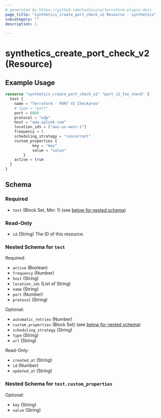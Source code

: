 ```yaml
---
# generated by https://github.com/hashicorp/terraform-plugin-docs
page_title: "synthetics_create_port_check_v2 Resource - synthetics"
subcategory: ""
description: |-
  
---
```


# synthetics_create_port_check_v2 (Resource)



## Example Usage

```terraform
resource "synthetics_create_port_check_v2" "port_v2_foo_check" {
  test {
    name = "Terraform - PORT V2 Checkaroo"
    # type = "port"
    port = 8080
    protocol = "udp"
    host = "www.splunk.com"
    location_ids = ["aws-us-west-2"]
    frequency = 5
    scheduling_strategy = "concurrent"
    custom_properties {
			key = "key"
			value = "value"
		}
    active = true 
  }    
}
```

<!-- schema generated by tfplugindocs -->
## Schema

### Required

- `test` (Block Set, Min: 1) (see [below for nested schema](#nestedblock--test))

### Read-Only

- `id` (String) The ID of this resource.

<a id="nestedblock--test"></a>
### Nested Schema for `test`

Required:

- `active` (Boolean)
- `frequency` (Number)
- `host` (String)
- `location_ids` (List of String)
- `name` (String)
- `port` (Number)
- `protocol` (String)

Optional:

- `automatic_retries` (Number)
- `custom_properties` (Block Set) (see [below for nested schema](#nestedblock--test--custom_properties))
- `scheduling_strategy` (String)
- `type` (String)
- `url` (String)

Read-Only:

- `created_at` (String)
- `id` (Number)
- `updated_at` (String)

<a id="nestedblock--test--custom_properties"></a>
### Nested Schema for `test.custom_properties`

Optional:

- `key` (String)
- `value` (String)
